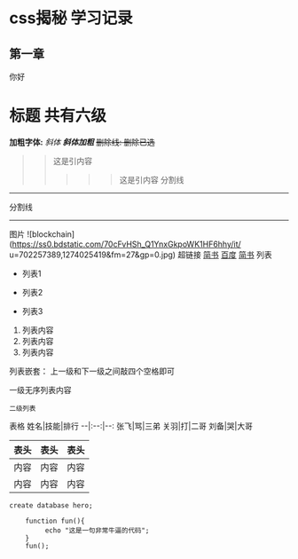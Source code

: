 <!--
 * @Author: your name
 * @Date: 2021-07-07 17:46:49
 * @LastEditTime: 2021-07-07 18:58:06
 * @LastEditors: Please set LastEditors
 * @Description: In User Settings Edit
 * @FilePath: \notes\study notes\css-study\css-style.md
-->
# css揭秘 学习记录
## 第一章
  你好
# 标题 共有六级
**加粗字体:**
*斜体*
***斜体加粗***
~~删除线: 删除已选~~
>>这是引内容
>>>>>这是引内容
分割线
---
分割线
***
图片
![blockchain](https://ss0.bdstatic.com/70cFvHSh_Q1YnxGkpoWK1HF6hhy/it/
u=702257389,1274025419&fm=27&gp=0.jpg)
超链接
[简书](http://jianshu.com)
[百度](http://baidu.com)
<a href="https://www.jianshu.com/u/1f5ac0cf6a8b" target="_blank">简书</a>
列表
- 列表1
+ 列表2
* 列表3
1. 列表内容
2. 列表内容
3. 列表内容

列表嵌套： 上一级和下一级之间敲四个空格即可

一级无序列表内容

    二级列表
  
表格
姓名|技能|排行
--|:--:|--:
张飞|骂|三弟
关羽|打|二哥
刘备|哭|大哥

表头|表头|表头
---|:--:|---:
内容|内容|内容
内容|内容|内容

`create database hero;`

```
    function fun(){
         echo "这是一句非常牛逼的代码";
    }
    fun();
```
